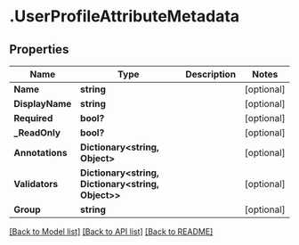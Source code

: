 # .UserProfileAttributeMetadata
## Properties

Name | Type | Description | Notes
------------ | ------------- | ------------- | -------------
**Name** | **string** |  | [optional] 
**DisplayName** | **string** |  | [optional] 
**Required** | **bool?** |  | [optional] 
**_ReadOnly** | **bool?** |  | [optional] 
**Annotations** | **Dictionary&lt;string, Object&gt;** |  | [optional] 
**Validators** | **Dictionary&lt;string, Dictionary&lt;string, Object&gt;&gt;** |  | [optional] 
**Group** | **string** |  | [optional] 

[[Back to Model list]](../README.md#documentation-for-models) [[Back to API list]](../README.md#documentation-for-api-endpoints) [[Back to README]](../README.md)

